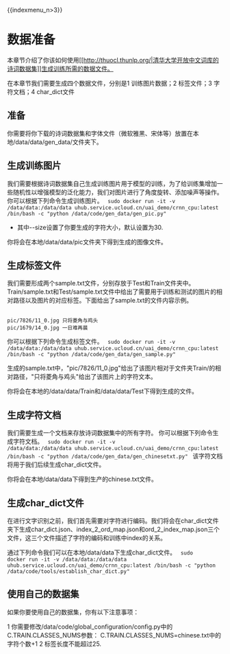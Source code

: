 {{indexmenu_n>3}}

# 数据准备
本章节介绍了你该如何使用[[http://thuocl.thunlp.org/|清华大学开放中文词库的诗词数据集]]生成训练所需的数据文件。

在本章节我们需要生成四个数据文件，分别是1 训练图片数据；2 标签文件；3 字符文档；4 char_dict文件

## 准备
你需要将你下载的诗词数据集和字体文件（微软雅黑、宋体等）放置在本地/data/data/gen_data/文件夹下。

## 生成训练图片
我们需要根据诗词数据集自己生成训练图片用于模型的训练，为了给训练集增加一些随机性以增强模型的泛化能力，我们对图片进行了角度旋转、添加噪声等操作。
你可以根据下列命令生成训练图片。
<code>
sudo docker run -it -v /data/data:/data/data uhub.service.ucloud.cn/uai_demo/crnn_cpu:latest /bin/bash -c "python /data/code/gen_data/gen_pic.py"
</code>

  * 其中--size设置了你要生成的字符大小，默认设置为30.

你将会在本地/data/data/pic文件夹下得到生成的图像文件。
## 生成标签文件
我们需要形成两个sample.txt文件，分别存放于Test和Train文件夹中。Train/sample.txt和Test/sample.txt文件中给出了需要用于训练和测试的图片的相对路径以及图片的对应标签。下面给出了sample.txt的文件内容示例。

<code>
pic/7826/11_0.jpg 只将菱角与鸡头
pic/1679/14_0.jpg 一日难再晨
</code>

你可以根据下列命令生成标签文件。
<code>
sudo docker run -it -v /data/data:/data/data uhub.service.ucloud.cn/uai_demo/crnn_cpu:latest /bin/bash -c "python /data/code/gen_data/gen_sample.py"
</code>

生成的sample.txt中，"pic/7826/11\_0.jpg"给出了该图片相对于文件夹Train/的相对路径，"只将菱角与鸡头"给出了该图片上的字符文本。

你将会在本地的/data/data/Train和/data/data/Test下得到生成的文件。
## 生成字符文档
我们需要生成一个文档来存放诗词数据集中的所有字符。
你可以根据下列命令生成字符文档。
<code>
sudo docker run -it -v /data/data:/data/data uhub.service.ucloud.cn/uai_demo/crnn_cpu:latest /bin/bash -c "python /data/code/gen_data/gen_chinesetxt.py"
</code>
该字符文档将用于我们后续生成char\_dict文件。

你将会在本地/data/data下得到生产的chinese.txt文件。
## 生成char_dict文件
在进行文字识别之前，我们首先需要对字符进行编码。我们将会在char\_dict文件夹下生成char\_dict.json、index\_2\_ord\_map.json和ord\_2\_index\_map.json三个文件，这三个文件描述了字符的编码和训练中index的关系。

通过下列命令我们可以在本地/data/data下生成char\_dict文件。
<code>
sudo docker run -it -v /data/data:/data/data uhub.service.ucloud.cn/uai_demo/crnn_cpu:latest /bin/bash -c "python /data/code/tools/establish_char_dict.py"
</code>

## 使用自己的数据集
如果你要使用自己的数据集，你有以下注意事项：

1 你需要修改/data/code/global\_configuration/config.py中的C.TRAIN.CLASSES_NUMS参数：
  C.TRAIN.CLASSES\_NUMS=chinese.txt中的字符个数+1
2 标签长度不能超过25.